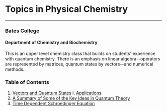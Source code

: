 # Topics in Physical Chemistry
---
### Bates College
#### Department of Chemistry and Biochemistry


This is an upper level chemistry class that builds on students' experience with quantum chemistry. There is an emphasis on linear algebra--operators are represented by matrices, quantum states by vectors--and numerical methods.


### Table of Contents

1. [Vectors and Quantum States](/Vectors-and-Quantum-States.md)
   i. [Applications](/Applications.md)
1. [A Summary of Some of the Key Ideas in Quantum Theory](/summary.md)
1. [Time Dependent Schroedinger Equation](/TDSE.md)
